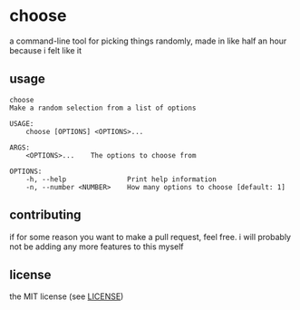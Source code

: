 # choose

a command-line tool for picking things randomly, made in like half an hour
because i felt like it

## usage

```
choose
Make a random selection from a list of options

USAGE:
    choose [OPTIONS] <OPTIONS>...

ARGS:
    <OPTIONS>...    The options to choose from

OPTIONS:
    -h, --help               Print help information
    -n, --number <NUMBER>    How many options to choose [default: 1]
```

## contributing

if for some reason you want to make a pull request, feel free. i will probably
not be adding any more features to this myself

## license

the MIT license (see [LICENSE](LICENSE))
